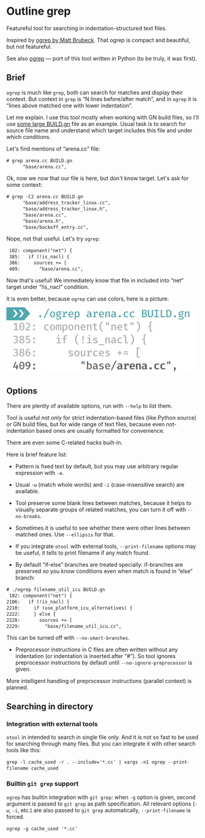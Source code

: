 # Outline grep

Featureful tool for searching in indentation-structured text files.

Inspired by [ogrep by Matt Brubeck](https://github.com/mbrubeck/outline-grep). That ogrep is compact and beautiful, but not featureful.

See also [ogrep](https://github.com/kriomant/ogrep) — port of this tool written in Python (to be truly, it was first).

## Brief

`ogrep` is much like `grep`, both can search for matches and display their context. But context in `grep` is “N lines before/after match”, and in `ogrep` it is “lines above matched one with lower indentation”.

Let me explain. I use this tool mostly when working with GN build files, so I'll use [some large BUILD.gn](https://cs.chromium.org/codesearch/f/chromium/src/net/BUILD.gn?cl=a94640abec90972d53ed35816363df2e8eabef63) file as an example. Usual task is to search for source file name and understand which target includes this file and under which conditions.

Let's find mentions of “arena.cc” file:

```
# grep arena.cc BUILD.gn
      "base/arena.cc",
```

Ok, now we now that our file is here, but don't know target. Let's ask for some context:

```
# grep -C2 arena.cc BUILD.gn
      "base/address_tracker_linux.cc",
      "base/address_tracker_linux.h",
      "base/arena.cc",
      "base/arena.h",
      "base/backoff_entry.cc",
```

Nope, not that useful. Let's try `ogrep`:

``` ogrep arena.cc BUILD.gn
 102: component("net") {
 385:   if (!is_nacl) {
 386:     sources += [
 409:       "base/arena.cc",
```

Now that's useful! We immediately know that file in included into “net“ target under “!is_nacl” condition.

It is even better, because `ogrep` can use colors, here is a picture:

![](colored.png)

## Options

There are plently of available options, run with `--help` to list them.

Tool is useful not only for strict indentation-based files (like Python source) or GN build files, but for wide range of text files, because even not-indentation based ones are usually formatted for convenience.

There are even some C-related hacks built-in.

Here is brief feature list:

 * Pattern is fixed text by default, but you may use arbitrary regular expression with `-e`.

 * Usual `-w` (match whole words) and `-i` (case-insensitive search) are available.

 * Tool preserve some blank lines between matches, because it helps to visually separate groups of related matches, you can turn it off with `--no-breaks`.

 * Sometimes it is useful to see whether there were other lines between matched ones. Use `--ellipsis` for that.

 * If you integrate `otool` with external tools, `--print-filename` options may be useful, it tells to print filename if any match found.

 * By default “if-else” branches are treated specially: if-branches are preserved so you know conditions even when match is found in “else” branch:

  ```
 # ./ogrep filename_util_icu BUILD.gn
  102: component("net") {
 2106:   if (!is_nacl) {
 2210:     if (use_platform_icu_alternatives) {
 2222:     } else {
 2228:       sources += [
 2229:         "base/filename_util_icu.cc",
 ```
 
 This can be turned off with `--no-smart-branches`.

 * Preprocessor instructions in C files are often written without any indentation (or indentation is inserted after “#”). So tool ignores preprocessor instructions by default until `--no-ignore-preprocessor` is given.

 More intelligent handling of preprocessor instructions (parallel context) is planned.

## Searching in directory

### Integration with external tools

`otool` in intended to search in single file only. And it is not so fast to be used for searching through many files. But you can integrate it with other search tools like this:

```
grep -l cache_used -r . --include='*.cc' | xargs -n1 ogrep --print-filename cache_used
```

### Builtin `git grep` support

`ogrep` has builtin integration with `git grep`: when `-g` option is given, second argument is passed to `git grep` as path specification. All relevant options (`-w`, `-i`, etc.) are also passed to `git grep` automatically, `--print-filename` is forced.

```
ogrep -g cache_used '*.cc'
```
